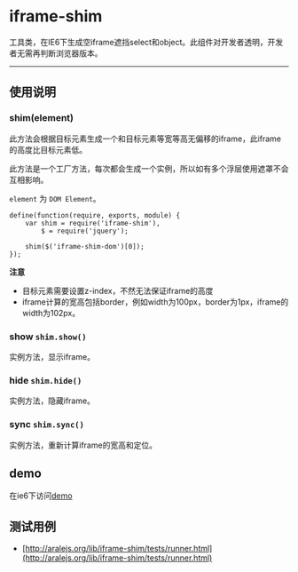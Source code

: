 # iframe-shim

工具类，在IE6下生成空iframe遮挡select和object。此组件对开发者透明，开发者无需再判断浏览器版本。

---

## 使用说明

### shim(element)

此方法会根据目标元素生成一个和目标元素等宽等高无偏移的iframe，此iframe的高度比目标元素低。

此方法是一个工厂方法，每次都会生成一个实例，所以如有多个浮层使用遮罩不会互相影响。

`element` 为 `DOM Element`。


```
define(function(require, exports, module) {
	var shim = require('iframe-shim'),
		$ = require('jquery');
	
	shim($('iframe-shim-dom')[0]);
});
```

**注意**

* 目标元素需要设置z-index，不然无法保证iframe的高度
* iframe计算的宽高包括border，例如width为100px，border为1px，iframe的width为102px。

### show `shim.show()`

实例方法，显示iframe。

### hide `shim.hide()`

实例方法，隐藏iframe。

### sync `shim.sync()`

实例方法，重新计算iframe的宽高和定位。

## demo

在ie6下访问[demo](http://aralejs.org/lib/iframe-shim/examples/iframe-shim.htm)

## 测试用例

* [http://aralejs.org/lib/iframe-shim/tests/runner.html](http://aralejs.org/lib/iframe-shim/tests/runner.html)